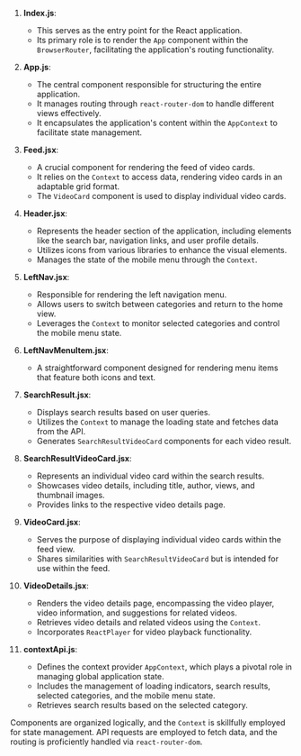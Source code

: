 

1. **Index.js**:
   - This serves as the entry point for the React application.
   - Its primary role is to render the `App` component within the `BrowserRouter`, facilitating the application's routing functionality.

2. **App.js**:
   - The central component responsible for structuring the entire application.
   - It manages routing through `react-router-dom` to handle different views effectively.
   - It encapsulates the application's content within the `AppContext` to facilitate state management.

3. **Feed.jsx**:
   - A crucial component for rendering the feed of video cards.
   - It relies on the `Context` to access data, rendering video cards in an adaptable grid format.
   - The `VideoCard` component is used to display individual video cards.

4. **Header.jsx**:
   - Represents the header section of the application, including elements like the search bar, navigation links, and user profile details.
   - Utilizes icons from various libraries to enhance the visual elements.
   - Manages the state of the mobile menu through the `Context`.

5. **LeftNav.jsx**:
   - Responsible for rendering the left navigation menu.
   - Allows users to switch between categories and return to the home view.
   - Leverages the `Context` to monitor selected categories and control the mobile menu state.

6. **LeftNavMenuItem.jsx**:
   - A straightforward component designed for rendering menu items that feature both icons and text.

7. **SearchResult.jsx**:
   - Displays search results based on user queries.
   - Utilizes the `Context` to manage the loading state and fetches data from the API.
   - Generates `SearchResultVideoCard` components for each video result.

8. **SearchResultVideoCard.jsx**:
   - Represents an individual video card within the search results.
   - Showcases video details, including title, author, views, and thumbnail images.
   - Provides links to the respective video details page.

9. **VideoCard.jsx**:
   - Serves the purpose of displaying individual video cards within the feed view.
   - Shares similarities with `SearchResultVideoCard` but is intended for use within the feed.

10. **VideoDetails.jsx**:
    - Renders the video details page, encompassing the video player, video information, and suggestions for related videos.
    - Retrieves video details and related videos using the `Context`.
    - Incorporates `ReactPlayer` for video playback functionality.

11. **contextApi.js**:
    - Defines the context provider `AppContext`, which plays a pivotal role in managing global application state.
    - Includes the management of loading indicators, search results, selected categories, and the mobile menu state.
    - Retrieves search results based on the selected category.

 Components are organized logically, and the `Context` is skillfully employed for state management. API requests are employed to fetch data, and the routing is proficiently handled via `react-router-dom`.





